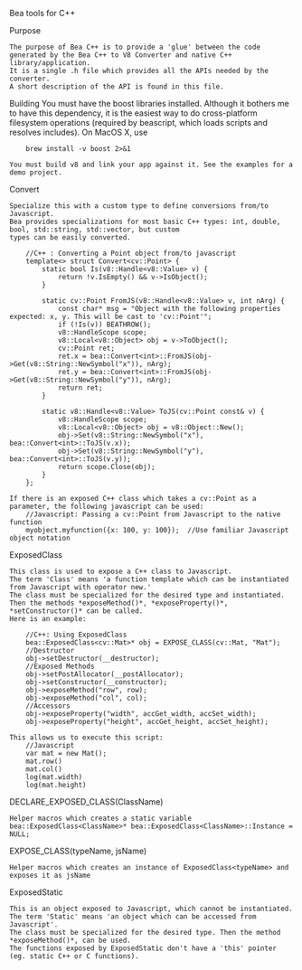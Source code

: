 Bea tools for C++

Purpose

	The purpose of Bea C++ is to provide a 'glue' between the code generated by the Bea C++ to V8 Converter and native C++ library/application.
	It is a single .h file which provides all the APIs needed by the converter.
	A short description of the API is found in this file.


Building
	You must have the boost libraries installed. Although it bothers me to have this dependency, it is the easiest way to do cross-platform filesystem operations (required by beascript, which loads scripts and resolves includes).
	On MacOS X, use
		
		brew install -v boost 2>&1

	You must build v8 and link your app against it. See the examples for a demo project.



Convert<T>

	Specialize this with a custom type to define conversions from/to Javascript.
	Bea provides specializations for most basic C++ types: int, double, bool, std::string, std::vector, but custom 
	types can be easily converted.
	
		//C++ : Converting a Point object from/to javascript
		template<> struct Convert<cv::Point> {
			static bool Is(v8::Handle<v8::Value> v) {
				return !v.IsEmpty() && v->IsObject();
			}
			
			static cv::Point FromJS(v8::Handle<v8::Value> v, int nArg) {
				const char* msg = "Object with the following properties expected: x, y. This will be cast to 'cv::Point'";
				if (!Is(v)) BEATHROW();
				v8::HandleScope scope;
				v8::Local<v8::Object> obj = v->ToObject();
				cv::Point ret;
				ret.x = bea::Convert<int>::FromJS(obj->Get(v8::String::NewSymbol("x")), nArg);
				ret.y = bea::Convert<int>::FromJS(obj->Get(v8::String::NewSymbol("y")), nArg);
				return ret;
			}
			
			static v8::Handle<v8::Value> ToJS(cv::Point const& v) {
				v8::HandleScope scope;
				v8::Local<v8::Object> obj = v8::Object::New();
				obj->Set(v8::String::NewSymbol("x"), bea::Convert<int>::ToJS(v.x));
				obj->Set(v8::String::NewSymbol("y"), bea::Convert<int>::ToJS(v.y));
				return scope.Close(obj);
			}
		};
		
	If there is an exposed C++ class which takes a cv::Point as a parameter, the following javascript can be used:
		//Javascript: Passing a cv::Point from Javascript to the native function
		myobject.myfunction({x: 100, y: 100});	//Use familiar Javascript object notation
		
	
ExposedClass<T>

	This class is used to expose a C++ class to Javascript. 
	The term 'Class' means 'a function template which can be instantiated from Javascript with operator new.'
	The class must be specialized for the desired type and instantiated. Then the methods *exposeMethod()*, *exposeProperty()*, *setConstructor()* can be called.
	Here is an example:
	
		//C++: Using ExposedClass
		bea::ExposedClass<cv::Mat>* obj = EXPOSE_CLASS(cv::Mat, "Mat");
		//Destructor
		obj->setDestructor(__destructor);
		//Exposed Methods
		obj->setPostAllocator(__postAllocator);
		obj->setConstructor(__constructor);
		obj->exposeMethod("row", row);
		obj->exposeMethod("col", col);
		//Accessors
		obj->exposeProperty("width", accGet_width, accSet_width);
		obj->exposeProperty("height", accGet_height, accSet_height);
		
	This allows us to execute this script:
		//Javascript
		var mat = new Mat();
		mat.row()
		mat.col()
		log(mat.width)
		log(mat.height)
		
DECLARE_EXPOSED_CLASS(ClassName)	

	Helper macros which creates a static variable bea::ExposedClass<ClassName>* bea::ExposedClass<ClassName>::Instance = NULL;
	
EXPOSE_CLASS(typeName, jsName)

	Helper macros which creates an instance of ExposedClass<typeName> and exposes it as jsName
	
ExposedStatic<T>

	This is an object exposed to Javascript, which cannot be instantiated. 
	The term 'Static' means 'an object which can be accessed from Javascript'.
	The class must be specialized for the desired type. Then the method *exposeMethod()*, can be used.
	The functions exposed by ExposedStatic don't have a 'this' pointer (eg. static C++ or C functions).

	

	
	